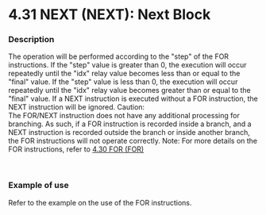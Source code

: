 ﻿# 4.31 NEXT (NEXT): Next Block


### Description
The operation will be performed according to the "step" of the FOR instructions.
If the "step" value is greater than 0, the execution will occur repeatedly until the "idx" relay value becomes less than or equal to the "final" value.
If the "step" value is less than 0, the execution will occur repeatedly until the "idx" relay value becomes greater than or equal to the "final" value.
If a NEXT instruction is executed without a FOR instruction, the NEXT instruction will be ignored.
Caution:  
The FOR/NEXT instruction does not have any additional processing for branching. As such, if a FOR instruction is recorded inside a branch, and a NEXT instruction is recorded outside the branch or inside another branch, the FOR instructions will not operate correctly.
Note: For more details on the FOR instructions, refer to [4.30 FOR (FOR)](./30-for)

<br>

### Example of use

Refer to the example on the use of the FOR instructions.
